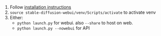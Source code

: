 1. Follow [installation instructions](https://github.com/AUTOMATIC1111/stable-diffusion-webui#installation-and-running)
2. `source stable-diffusion-webui/venv/Scripts/activate` to activate venv
3. Either:
    - `python launch.py` for webui. also `--share` to host on web.
    - `python launch.py --nowebui` for API
